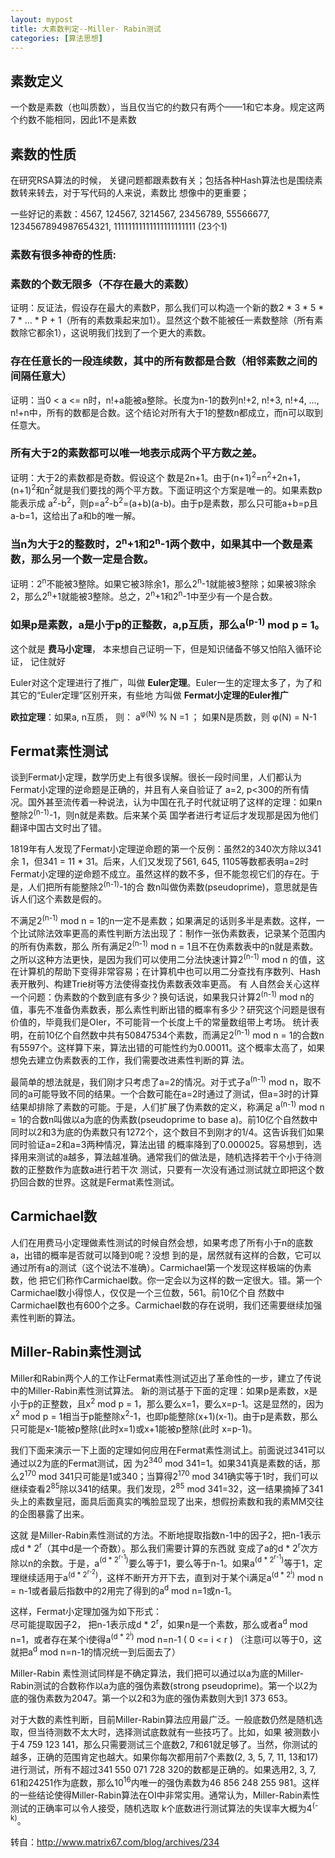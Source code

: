 ```yaml
---
layout: mypost
title: 大素数判定--Miller- Rabin测试
categories: [算法思想]
---
```


## 素数定义

一个数是素数（也叫质数），当且仅当它的约数只有两个——1和它本身。规定这两个约数不能相同，因此1不是素数

## 素数的性质

在研究RSA算法的时候， 关键问题都跟素数有关；包括各种Hash算法也是围绕素数转来转去，对于写代码的人来说，素数比 想像中的更重要；

一些好记的素数：4567, 124567, 3214567, 23456789, 55566677, 1234567894987654321, 11111111111111111111111 (23个1)

### 素数有很多神奇的性质:

### 素数的个数无限多（不存在最大的素数）
证明：反证法，假设存在最大的素数P，那么我们可以构造一个新的数2 * 3 * 5 * 7 * … * P + 1（所有的素数乘起来加1）。显然这个数不能被任一素数整除（所有素数除它都余1），这说明我们找到了一个更大的素数。

### 存在任意长的一段连续数，其中的所有数都是合数（相邻素数之间的间隔任意大）

证明：当0 < a <= n时，n!+a能被a整除。长度为n-1的数列n!+2, n!+3, n!+4, …, n!+n中，所有的数都是合数。这个结论对所有大于1的整数n都成立，而n可以取到任意大。

### 所有大于2的素数都可以唯一地表示成两个平方数之差。

证明：大于2的素数都是奇数。假设这个 数是2n+1。由于(n+1)<sup>2</sup>=n<sup>2</sup>+2n+1，(n+1)<sup>2</sup>和n<sup>2</sup>就是我们要找的两个平方数。下面证明这个方案是唯一的。如果素数p能表示成 a<sup>2</sup>-b<sup>2</sup>，则p=a<sup>2</sup>-b<sup>2</sup>=(a+b)(a-b)。由于p是素数，那么只可能a+b=p且a-b=1，这给出了a和b的唯一解。

### 当n为大于2的整数时，2<sup>n</sup>+1和2<sup>n</sup>-1两个数中，如果其中一个数是素数，那么另一个数一定是合数。

证明：2<sup>n</sup>不能被3整除。如果它被3除余1，那么2<sup>n</sup>-1就能被3整除；如果被3除余2，那么2<sup>n</sup>+1就能被3整除。总之，2<sup>n</sup>+1和2<sup>n</sup>-1中至少有一个是合数。

### 如果p是素数，a是小于p的正整数，a,p互质，那么a<sup>(p-1)</sup> mod p = 1。

这个就是 **费马小定理**， 本来想自己证明一下，但是知识储备不够又怕陷入循环论证， 记住就好

Euler对这个定理进行了推广，叫做 **Euler定理**。Euler一生的定理太多了，为了和其它的“Euler定理”区别开来，有些地 方叫做 **Fermat小定理的Euler推广**

**欧拉定理**：如果a, n互质， 则： a<sup>φ(N)</sup> % N =1 ； 如果N是质数，则 φ(N) = N-1

## Fermat素性测试

谈到Fermat小定理，数学历史上有很多误解。很长一段时间里，人们都认为Fermat小定理的逆命题是正确的，并且有人亲自验证了 a=2, p<300的所有情况。国外甚至流传着一种说法，认为中国在孔子时代就证明了这样的定理：如果n整除2<sup>(n-1)</sup>-1，则n就是素数。后来某个英 国学者进行考证后才发现那是因为他们翻译中国古文时出了错。

1819年有人发现了Fermat小定理逆命题的第一个反例：虽然2的340次方除以341余 1，但341 = 11 * 31。后来，人们又发现了561, 645, 1105等数都表明a=2时Fermat小定理的逆命题不成立。虽然这样的数不多，但不能忽视它们的存在。于是，人们把所有能整除2<sup>(n-1)</sup>-1的合 数n叫做伪素数(pseudoprime)，意思就是告诉人们这个素数是假的。

不满足2<sup>(n-1)</sup> mod n = 1的n一定不是素数；如果满足的话则多半是素数。这样，一个比试除法效率更高的素性判断方法出现了：制作一张伪素数表，记录某个范围内的所有伪素数，那么 所有满足2<sup>(n-1)</sup> mod n = 1且不在伪素数表中的n就是素数。之所以这种方法更快，是因为我们可以使用二分法快速计算2<sup>(n-1)</sup> mod n 的值，这在计算机的帮助下变得非常容易；在计算机中也可以用二分查找有序数列、Hash表开散列、构建Trie树等方法使得查找伪素数表效率更高。
有 人自然会关心这样一个问题：伪素数的个数到底有多少？换句话说，如果我只计算2<sup>(n-1)</sup> mod n的值，事先不准备伪素数表，那么素性判断出错的概率有多少？研究这个问题是很有价值的，毕竟我们是OIer，不可能背一个长度上千的常量数组带上考场。 统计表明，在前10亿个自然数中共有50847534个素数，而满足2<sup>(n-1)</sup> mod n = 1的合数n有5597个。这样算下来，算法出错的可能性约为0.00011。这个概率太高了，如果想免去建立伪素数表的工作，我们需要改进素性判断的算 法。

最简单的想法就是，我们刚才只考虑了a=2的情况。对于式子a<sup>(n-1)</sup> mod n，取不同的a可能导致不同的结果。一个合数可能在a=2时通过了测试，但a=3时的计算结果却排除了素数的可能。于是，人们扩展了伪素数的定义，称满足 a<sup>(n-1)</sup> mod n = 1的合数n叫做以a为底的伪素数(pseudoprime to base a)。前10亿个自然数中同时以2和3为底的伪素数只有1272个，这个数目不到刚才的1/4。这告诉我们如果同时验证a=2和a=3两种情况，算法出错 的概率降到了0.000025。容易想到，选择用来测试的a越多，算法越准确。通常我们的做法是，随机选择若干个小于待测数的正整数作为底数a进行若干次 测试，只要有一次没有通过测试就立即把这个数扔回合数的世界。这就是Fermat素性测试。

## Carmichael数

人们在用费马小定理做素性测试的时候自然会想，如果考虑了所有小于n的底数a，出错的概率是否就可以降到0呢？没想 到的是，居然就有这样的合数，它可以通过所有a的测试（这个说法不准确）。Carmichael第一个发现这样极端的伪素数，他 把它们称作Carmichael数。你一定会以为这样的数一定很大。错。第一个Carmichael数小得惊人，仅仅是一个三位数，561。前10亿个自 然数中Carmichael数也有600个之多。Carmichael数的存在说明，我们还需要继续加强素性判断的算法。

## Miller-Rabin素性测试

Miller和Rabin两个人的工作让Fermat素性测试迈出了革命性的一步，建立了传说中的Miller-Rabin素性测试算法。 新的测试基于下面的定理：如果p是素数，x是小于p的正整数，且x<sup>2</sup> mod p = 1，那么要么x=1，要么x=p-1。这是显然的，因为x<sup>2</sup> mod p = 1相当于p能整除x<sup>2</sup>-1，也即p能整除(x+1)(x-1)。由于p是素数，那么只可能是x-1能被p整除(此时x=1)或x+1能被p整除(此时 x=p-1)。

我们下面来演示一下上面的定理如何应用在Fermat素性测试上。前面说过341可以通过以2为底的Fermat测试，因 为2<sup>340</sup> mod 341=1。如果341真是素数的话，那么2<sup>170</sup> mod 341只可能是1或340；当算得2<sup>170</sup> mod 341确实等于1时，我们可以继续查看2<sup>85</sup>除以341的结果。我们发现，2<sup>85</sup> mod 341=32，这一结果摘掉了341头上的素数皇冠，面具后面真实的嘴脸显现了出来，想假扮素数和我的素MM交往的企图暴露了出来。

这就 是Miller-Rabin素性测试的方法。不断地提取指数n-1中的因子2，把n-1表示成d * 2<sup>r</sup>（其中d是一个奇数）。那么我们需要计算的东西就 变成了a的d * 2<sup>r</sup>次方除以n的余数。于是，a<sup>(d * 2<sup>r-1</sup>)</sup>要么等于1，要么等于n-1。如果a<sup>(d * 2<sup>r-1</sup>)</sup>等于1，定理继续适用于a<sup>(d * 2<sup>r-2</sup>)</sup>，这样不断开方开下去，直到对于某个i满足a<sup>(d * 2<sup>i</sup>)</sup> mod n = n-1或者最后指数中的2用完了得到的a<sup>d</sup> mod n=1或n-1。  

这样，Fermat小定理加强为如下形式：  
尽可能提取因子2， 把n-1表示成d * 2<sup>r</sup>，如果n是一个素数，那么或者a<sup>d</sup> mod n=1，或者存在某个i使得a<sup>(d * 2<sup>i</sup>)</sup> mod n=n-1 ( 0 <= i < r ) （注意i可以等于0，这就把a<sup>d</sup> mod n=n-1的情况统一到后面去了）

Miller-Rabin 素性测试同样是不确定算法，我们把可以通过以a为底的Miller-Rabin测试的合数称作以a为底的强伪素数(strong pseudoprime)。第一个以2为底的强伪素数为2047。第一个以2和3为底的强伪素数则大到1 373 653。

对于大数的素性判断，目前Miller-Rabin算法应用最广泛。一般底数仍然是随机选取，但当待测数不太大时，选择测试底数就有一些技巧了。比如，如果 被测数小于4 759 123 141，那么只需要测试三个底数2, 7和61就足够了。当然，你测试的越多，正确的范围肯定也越大。如果你每次都用前7个素数(2, 3, 5, 7, 11, 13和17)进行测试，所有不超过341 550 071 728 320的数都是正确的。如果选用2, 3, 7, 61和24251作为底数，那么10<sup>16</sup>内唯一的强伪素数为46 856 248 255 981。这样的一些结论使得Miller-Rabin算法在OI中非常实用。通常认为，Miller-Rabin素性测试的正确率可以令人接受，随机选取 k个底数进行测试算法的失误率大概为4<sup>(-k)</sup>。


转自：http://www.matrix67.com/blog/archives/234
